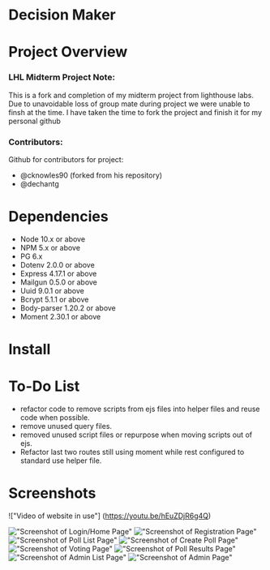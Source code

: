 
Decision Maker
=========

# Project Overview




### LHL Midterm Project Note:

This is a fork and completion of my midterm project from lighthouse labs. Due to unavoidable loss of group mate during project we were unable to finsh at the time. I have taken the time to fork the project and finish it for my personal github


### Contributors:
Github for contributors for project:
- @cknowles90 (forked from his repository)
- @dechantg


# Dependencies

- Node 10.x or above
- NPM 5.x or above
- PG 6.x
- Dotenv 2.0.0 or above
- Express 4.17.1 or above
- Mailgun 0.5.0 or above
- Uuid 9.0.1 or above
- Bcrypt 5.1.1 or above
- Body-parser 1.20.2 or above
- Moment 2.30.1 or above

# Install




# To-Do List

- refactor code to remove scripts from ejs files into helper files and reuse code when possible.
- remove unused query files.
- removed unused script files or repurpose when moving scripts out of ejs.
- Refactor last two routes still using moment while rest configured to standard use helper file.


# Screenshots

!["Video of website in use"] (https://youtu.be/hEuZDjR6g4Q)

!["Screenshot of Login/Home Page"](https://github.com/Dechantg/Decision-Maker/blob/master/docs/home-page.jpg)
!["Screenshot of Registration Page"](https://github.com/Dechantg/Decision-Maker/blob/master/docs/register-page.jpg)
!["Screenshot of Poll List Page"](https://github.com/Dechantg/Decision-Maker/blob/master/docs/poll-list-page.jpg)
!["Screenshot of Create Poll Page"](https://github.com/Dechantg/Decision-Maker/blob/master/docs/create-poll-page.jpg)
!["Screenshot of Voting Page"](https://github.com/Dechantg/Decision-Maker/blob/master/docs/vote-page.jpg)
!["Screenshot of Poll Results Page"](https://github.com/Dechantg/Decision-Maker/blob/master/docs/poll-results-page.jpg)
!["Screenshot of Admin List Page"](https://github.com/Dechantg/Decision-Maker/blob/master/docs/admin-list-page.jpg)
!["Screenshot of Admin Page"](https://github.com/Dechantg/Decision-Maker/blob/master/docs/admin-page.jpg)
